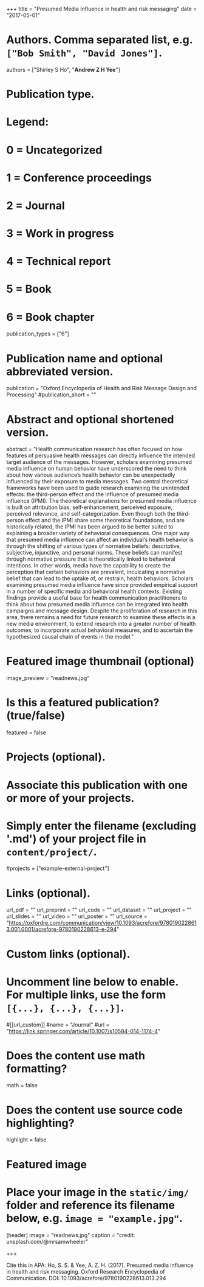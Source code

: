 +++
title = "Presumed Media Influence in health and risk messaging"
date = "2017-05-01"

# Authors. Comma separated list, e.g. `["Bob Smith", "David Jones"]`.

authors = ["Shirley S Ho", "**Andrew Z H Yee**"]

# Publication type.
# Legend:
# 0 = Uncategorized
# 1 = Conference proceedings
# 2 = Journal
# 3 = Work in progress
# 4 = Technical report
# 5 = Book
# 6 = Book chapter
publication_types = ["6"]

# Publication name and optional abbreviated version.
publication = "Oxford Encyclopedia of Health and Risk Message Design and Processing"
#publication_short = ""

# Abstract and optional shortened version.

abstract = "Health communication research has often focused on how features of persuasive health messages can directly influence the intended target audience of the messages. However, scholars examining presumed media influence on human behavior have underscored the need to think about how various audience’s health behavior can be unexpectedly influenced by their exposure to media messages. Two central theoretical frameworks have been used to guide research examining the unintended effects: the third-person effect and the influence of presumed media influence (IPMI). The theoretical explanations for presumed media influence is built on attribution bias, self-enhancement, perceived exposure, perceived relevance, and self-categorization. Even though both the third-person effect and the IPMI share some theoretical foundations, and are historically related, the IPMI has been argued to be better suited to explaining a broader variety of behavioral consequences. One major way that presumed media influence can affect an individual’s health behavior is through the shifting of various types of normative beliefs: descriptive, subjective, injunctive, and personal norms. These beliefs can manifest through normative pressure that is theoretically linked to behavioral intentions. In other words, media have the capability to create the perception that certain behaviors are prevalent, inculcating a normative belief that can lead to the uptake of, or restrain, health behaviors. Scholars examining presumed media influence have since provided empirical support in a number of specific media and behavioral health contexts. Existing findings provide a useful base for health communication practitioners to think about how presumed media influence can be integrated into health campaigns and message design. Despite the proliferation of research in this area, there remains a need for future research to examine these effects in a new media environment, to extend research into a greater number of health outcomes, to incorporate actual behavioral measures, and to ascertain the hypothesized causal chain of events in the model."

# Featured image thumbnail (optional)
image_preview = "readnews.jpg"

# Is this a featured publication? (true/false)
featured = false

# Projects (optional).
#   Associate this publication with one or more of your projects.
#   Simply enter the filename (excluding '.md') of your project file in `content/project/`.
#projects = ["example-external-project"]

# Links (optional).
url_pdf = ""
url_preprint = ""
url_code = ""
url_dataset = ""
url_project = ""
url_slides = ""
url_video = ""
url_poster = ""
url_source = "https://oxfordre.com/communication/view/10.1093/acrefore/9780190228613.001.0001/acrefore-9780190228613-e-294"

# Custom links (optional).
#   Uncomment line below to enable. For multiple links, use the form `[{...}, {...}, {...}]`.
#[[url_custom]]
#name = "Journal"
#url = "https://link.springer.com/article/10.1007/s10584-014-1174-4"

# Does the content use math formatting?
math = false

# Does the content use source code highlighting?
highlight = false
  
# Featured image
# Place your image in the `static/img/` folder and reference its filename below, e.g. `image = "example.jpg"`.
[header]
image = "readnews.jpg"
caption = "credit: unsplash.com/@mrsamwheeler"

+++

Cite this in APA: Ho, S. S. & Yee, A. Z. H. (2017). Presumed media influence in health and risk messaging. Oxford Research Encyclopedia of Communication. DOI: 10.1093/acrefore/9780190228613.013.294

